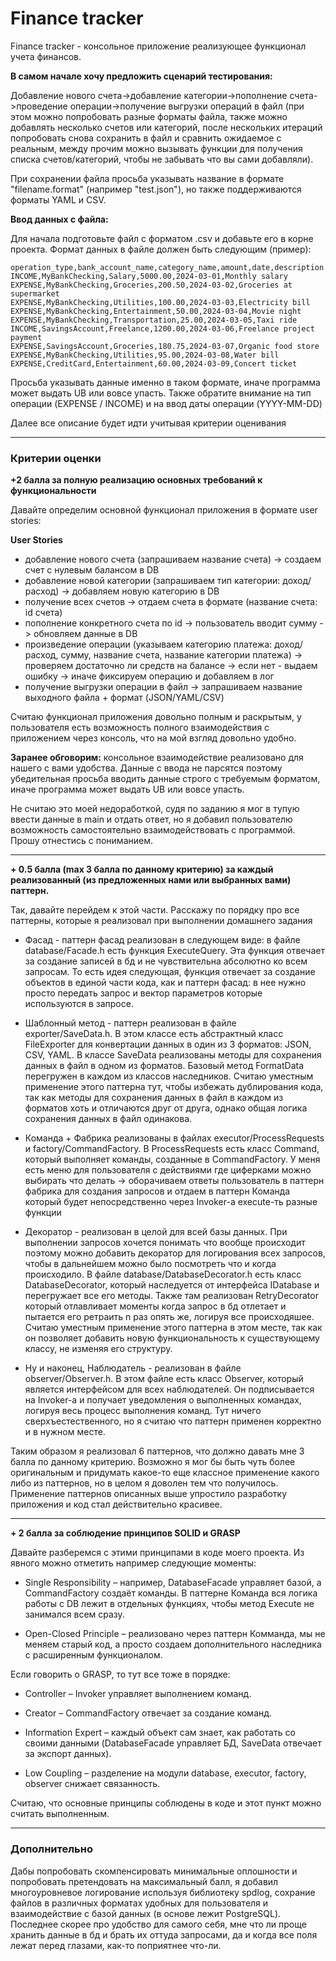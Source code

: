 # Finance tracker

Finance tracker - консольное приложение реализующее функционал учета финансов.

**В самом начале хочу предложить сценарий тестирования:**

Добавление нового счета->добавление категории->пополнение счета->проведение операции->получение выгрузки операций в файл
(при этом можно попробовать разные форматы файла, также можно добавлять несколько счетов или категорий, 
после нескольких итераций попробовать снова сохранить в файл и сравнить ожидаемое с реальным, между прочим можно вызывать функции для получения списка счетов/категорий, 
чтобы не забывать что вы сами добавляли).

При сохранении файла просьба указывать название в формате "filename.format" (например "test.json"), но также поддерживаются форматы YAML и CSV.

**Ввод данных с файла:**

Для начала подготовьте файл с форматом .csv и добавьте его в корне проекта. Формат данных в файле должен быть следующим (пример):
```shell
operation_type,bank_account_name,category_name,amount,date,description
INCOME,MyBankChecking,Salary,5000.00,2024-03-01,Monthly salary
EXPENSE,MyBankChecking,Groceries,200.50,2024-03-02,Groceries at supermarket
EXPENSE,MyBankChecking,Utilities,100.00,2024-03-03,Electricity bill
EXPENSE,MyBankChecking,Entertainment,50.00,2024-03-04,Movie night
EXPENSE,MyBankChecking,Transportation,25.00,2024-03-05,Taxi ride
INCOME,SavingsAccount,Freelance,1200.00,2024-03-06,Freelance project payment
EXPENSE,SavingsAccount,Groceries,180.75,2024-03-07,Organic food store
EXPENSE,MyBankChecking,Utilities,95.00,2024-03-08,Water bill
EXPENSE,CreditCard,Entertainment,60.00,2024-03-09,Concert ticket
```
Просьба указывать данные именно в таком формате, иначе программа может выдать UB или вовсе упасть.
Также обратите внимание на тип операции (EXPENSE / INCOME) и на ввод даты операции (YYYY-MM-DD)

Далее все описание будет идти учитывая критерии оценивания

****

### Критерии оценки
**+2 балла за полную реализацию основных требований к функциональности**

Давайте определим основной функционал приложения в формате user stories:

**User Stories**
- добавление нового счета (запрашиваем название счета) -> создаем счет с нулевым балансом в DB
- добавление новой категории (запрашиваем тип категории: доход/расход) -> добавляем новую категорию в DB
- получение всех счетов -> отдаем счета в формате (название счета: id счета)
- пополнение конкретного счета по id -> пользователь вводит сумму -> обновляем данные в DB
- произведение операции (указываем категорию платежа: доход/расход, сумму, название счета, название категории платежа) -> проверяем достаточно ли средств на балансе -> если нет - выдаем ошибку -> иначе фиксируем операцию и добавляем в лог
- получение выгрузки операции в файл -> запрашиваем название выходного файла + формат (JSON/YAML/CSV)

Считаю функционал приложения довольно полным и раскрытым, у пользователя есть возможность полного взаимодействия 
с приложением через консоль, что на мой взгляд довольно удобно.

**Заранее обговорим:** консольное взаимодействие реализовано для нашего с вами удобства. Данные с ввода не парсятся поэтому убедительная просьба вводить данные строго с требуемым форматом, иначе программа может выдать  UB или вовсе упасть.

Не считаю это моей недоработкой, судя по заданию я мог в тупую ввести данные в main и отдать ответ, но я добавил пользователю возможность самостоятельно взаимодействовать с программой. Прошу отнестись с пониманием. 

****

**+ 0.5 балла (max 3 балла по данному критерию) за каждый реализованный (из
предложенных нами или выбранных вами) паттерн.**

Так, давайте перейдем к этой части. Расскажу по порядку про все паттерны, которые я реализовал при выполнении домашнего задания

- Фасад - паттерн фасад реализован в следующем виде: в файле database/Facade.h есть функция ExecuteQuery. Эта функция отвечает за создание записей в бд и не чувствительна абсолютно ко всем запросам.
То есть идея следующая, функция отвечает за создание объектов в единой части кода, как и паттерн фасад: в нее нужно просто передать запрос и вектор параметров которые используются в запросе.


- Шаблонный метод - паттерн реализован в файле exporter/SaveData.h. В этом классе есть абстрактный класс FileExporter для конвертации данных в один из 3 форматов: JSON, CSV, YAML. В классе SaveData реализованы методы для сохранения данных в файл в одном из форматов.
Базовый метод FormatData перегружен в каждом из классов наследников. Считаю уместным применение этого паттерна тут, чтобы избежать дублирования кода, так как методы для сохранения данных в файл в каждом из форматов хоть и отличаются друг от друга,
однако общая логика сохранения данных в файл одинакова.


- Команда + Фабрика реализованы в файлах executor/ProcessRequests и factory/CommandFactory. В ProcessRequests есть класс Command, который выполняет команды, созданные в CommandFactory. 
У меня есть меню для пользователя с действиями где циферками можно выбирать что делать -> оборачиваем ответы пользователь в паттерн фабрика для создания запросов и отдаем в паттерн Команда который будет непосредственно через Invoker-а execute-ть разные функции


- Декоратор - реализован в целой для всей базы данных. При выполнении запросов хочется понимать что вообще происходит
поэтому можно добавить декоратор для логирования всех запросов, чтобы в дальнейшем можно было посмотреть что и когда происходило. В файле database/DatabaseDecorator.h есть класс DatabaseDecorator, 
который наследуется от интерфейса IDatabase и перегружает все его методы. Также там реализован RetryDecorator который отлавливает моменты когда запрос в бд отлетает и пытается его ретраить n раз опять же,
логируя все происходяшее. Считаю уместным применение этого паттерна в этом месте, так как он позволяет добавить новую функциональность к существующему классу, не изменяя его структуру.


- Ну и наконец, Наблюдатель - реализован в файле observer/Observer.h. В этом файле есть класс Observer, который является интерфейсом для всех наблюдателей. 
Он подписывается на Invoker-а и получает уведомления о выполненных командах, логируя весь процесс выполнения команд. Тут ничего сверхъестественного, 
но я считаю что паттерн применен корректно и в нужном месте.

Таким образом я реализовал 6 паттернов, что должно давать мне 3 балла по данному критерию. Возможно я мог бы быть чуть более оригинальным и придумать какое-то еще классное применение какого либо из
паттернов, но в целом я доволен тем что получилось. Применение паттернов описанных выше упростило разработку приложения и код стал действительно красивее.
****

**+ 2 балла за соблюдение принципов SOLID и GRASP**

Давайте разберемся с этими принципами в коде моего проекта. Из явного можно отметить например следующие моменты:

- Single Responsibility – например, DatabaseFacade управляет базой, а CommandFactory создаёт команды. В паттерне Команда вся логика работы с DB лежит в отдельных функциях, чтобы метод
Execute не занимался всем сразу. 

- Open-Closed Principle – реализовано через паттерн Комманда, мы не меняем старый код, а просто создаем дополнительного наследника
с расширенным функционалом.

Если говорить о GRASP, то тут все тоже в порядке:

- Controller – Invoker управляет выполнением команд.

- Creator – CommandFactory отвечает за создание команд.

- Information Expert – каждый объект сам знает, как работать со своими данными (DatabaseFacade управляет БД, SaveData отвечает за экспорт данных).

- Low Coupling – разделение на модули database, executor, factory, observer снижает связанность.

Считаю, что основные принципы соблюдены в коде и этот пункт можно считать выполненным.

****


### Дополнительно

Дабы попробовать скомпенсировать минимальные оплошности и попробовать претендовать на максимальный балл,
я добавил многоуровневое логирование используя библиотеку spdlog, сохрание файлов в различных форматах удобных для пользователя 
и взаимодействие с базой данных (в основе лежит PostgreSQL). Последнее скорее про удобство для самого себя,
мне что ли проще хранить данные в бд и брать их оттуда запросами, да и когда все поля лежат перед глазами, как-то поприятнее что-ли.